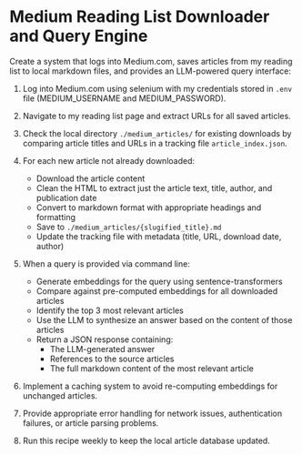 # Medium Reading List Downloader and Query Engine

Create a system that logs into Medium.com, saves articles from my reading list to local markdown files, and provides an LLM-powered query interface:

1. Log into Medium.com using selenium with my credentials stored in `.env` file (MEDIUM_USERNAME and MEDIUM_PASSWORD).

2. Navigate to my reading list page and extract URLs for all saved articles.

3. Check the local directory `./medium_articles/` for existing downloads by comparing article titles and URLs in a tracking file `article_index.json`.

4. For each new article not already downloaded:

   - Download the article content
   - Clean the HTML to extract just the article text, title, author, and publication date
   - Convert to markdown format with appropriate headings and formatting
   - Save to `./medium_articles/{slugified_title}.md`
   - Update the tracking file with metadata (title, URL, download date, author)

5. When a query is provided via command line:

   - Generate embeddings for the query using sentence-transformers
   - Compare against pre-computed embeddings for all downloaded articles
   - Identify the top 3 most relevant articles
   - Use the LLM to synthesize an answer based on the content of those articles
   - Return a JSON response containing:
     - The LLM-generated answer
     - References to the source articles
     - The full markdown content of the most relevant article

6. Implement a caching system to avoid re-computing embeddings for unchanged articles.

7. Provide appropriate error handling for network issues, authentication failures, or article parsing problems.

8. Run this recipe weekly to keep the local article database updated.
